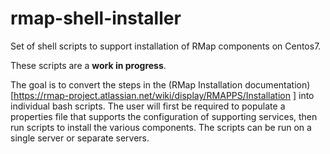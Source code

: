 # rmap-shell-installer
Set of shell scripts to support installation of RMap components on Centos7. 

These scripts are a **work in progress**. 

The goal is to convert the steps in the (RMap Installation documentation)[https://rmap-project.atlassian.net/wiki/display/RMAPPS/Installation ] into individual bash scripts. The user will first be required to populate a properties file that supports the configuration of supporting services, then run scripts to install the various components.  The scripts can be run on a single server or separate servers. 
